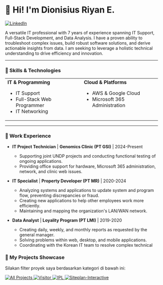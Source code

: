 # 👋 Hi! I'm Dionisius Riyan E.

<a href="https://www.linkedin.com/in/dionisiusryane"><img src="https://img.shields.io/badge/LinkedIn-0077B5?style=for-the-badge&logo=linkedin&logoColor=white" alt="LinkedIn"/></a>

A versatile IT professional with 7 years of experience spanning IT Support, Full-Stack Development, and Data Analysis. I have a proven ability to troubleshoot complex issues, build robust software solutions, and derive actionable insights from data. I am seeking to leverage a holistic technical understanding to drive efficiency and innovation.

---

### 🔧 Skills & Technologies

<table>
  <tr>
    <td valign="top" width="50%">
      <strong>IT & Programming</strong>
      <ul>
        <li>IT Support</li>
        <li>Full-Stack Web Programmer</li>
        <li>IT Networking</li>
      </ul>
    </td>
    <td valign="top" width="50%">
      <strong>Cloud & Platforms</strong>
      <ul>
        <li>AWS & Google Cloud</li>
        <li>Microsoft 365 Administration</li>
      </ul>
    </td>
  </tr>
</table>

---

### 💼 Work Experience

- **IT Project Technician** | **Genomics Clinic (PT GSI)** | 2024-Present
  - Supporting joint UNDP projects and conducting functional testing of ongoing applications.
  - Providing office support for hardware, Microsoft 365 administration, network, and clinic web issues.

- **IT Specialist** | **Property Developer (PT MR)** | 2020-2024
  - Analyzing systems and applications to update system and program flow, preventing discrepancies or fraud.
  - Creating new applications to help other employees work more efficiently.
  - Maintaining and mapping the organization's LAN/WAN network.

- **Data Analyst** | **Loyality Program (PT LMI)** | 2019-2020
  - Creating daily, weekly, and monthly reports as requested by the general manager.
  - Solving problems within web, desktop, and mobile applications.
  - Coordinating with the Korean IT team to resolve complex technical
### 🚀 My Projects Showcase

Silakan filter proyek saya berdasarkan kategori di bawah ini:

<a href="https://github.com/dionisiusryan?tab=repositories">
  <img src="https://img.shields.io/badge/-All%20Projects-grey?style=for-the-badge" alt="All Projects"/>
</a>
<a href="https://github.com/dionisiusryan?tab=repositories&q=topic:visitor">
  <img src="https://img.shields.io/badge/-Data%20Analysis-blue?style=for-the-badge" alt="Visitor"/>
</a>
<a href="https://github.com/dionisiusryan?tab=repositories&q=topic:ipl">
  <img src="https://img.shields.io/badge/-Full%20Stack%20Web-green?style=for-the-badge" alt="IPL"/>
</a>
<a href="https://github.com/dionisiusryan?tab=repositories&q=topic:siteplan-interactive">
  <img src="https://img.shields.io/badge/-Python-yellow?style=for-the-badge" alt="Siteplan-Interactive"/>
</a>
